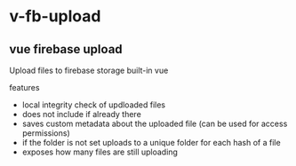 # v-fb-upload
## vue firebase upload
Upload files to firebase storage
built-in vue

features
* local integrity check of updloaded files
* does not include if already there
* saves custom metadata about the uploaded file (can be used for access permissions)
* if the folder is not set uploads to a unique folder for each hash of a file
* exposes how many files are still uploading
